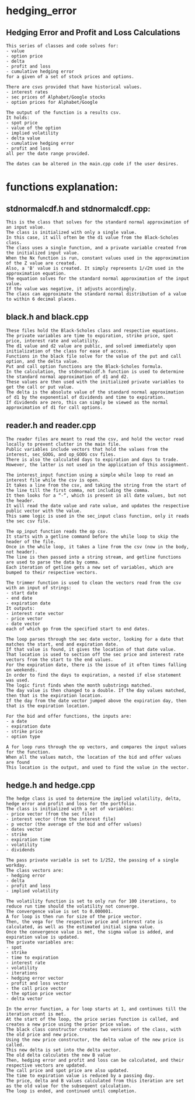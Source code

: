 # hedging_error
## Hedging Error and Profit and Loss Calculations
    This series of classes and code solves for:
    - value
    - option price
    - delta
    - profit and loss
    - cumulative hedging error
    for a given of a set of stock prices and options.

    There are csvs provided that have historical values.
    - interest rates
    - sec prices of Alphabet/Google stocks
    - option prices for Alphabet/Google

    The output of the function is a results csv.
    It holds:
    - spot price
    - value of the option
    - implied volatility
    - delta value
    - cumulative hedging error
    - profit and loss
    all per the date range provided.

    The dates can be altered in the main.cpp code if the user desires.

# functions explanation:
## stdnormalcdf.h and stdnormalcdf.cpp:
    This is the class that solves for the standard normal approximation of an input value.
    The class is initialized with only a single value.
    In this case, it will often be the d1 value from the Black-Scholes class.
    The class uses a single function, and a private variable created from the initialized input value.
    When the Nx function is run, constant values used in the approximation of the Z value are created.
    Also, a 'B' value is created. It simply represents 1/√2π used in the approximation equation.
    The equation solves for the standard normal approximation of the input value.
    If the value was negative, it adjusts accordingly.
    The class can approximate the standard normal distribution of a value to within 6 decimal places.

## black.h and black.cpp
    These files hold the Black-Scholes class and respective equations.
    The private variables are time to expiration, strike price, spot price, interest rate and volatility.
    The d1 value and d2 value are public, and solved immediately upon initialization of the class for ease of access.
    Functions in the black file solve for the value of the put and call option, and the delta value.
    Put and call option functions are the Black-Scholes formula.
    In the calculation, the stdnormalcdf.h function is used to determine the standard normal approximation of d1 and d2.
    These values are then used with the initialized private variables to get the call or put value.
    The delta is the absolute value of the standard normal approximation of d1 by the exponential of dividends and time to expiration.
    If dividends are zero, this can simply be viewed as the normal approximation of d1 for call options.

## reader.h and reader.cpp
    The reader files are meant to read the csv, and hold the vector read locally to prevent clutter in the main file.
    Public variables include vectors that hold the values from the interest, sec_GOOG, and op_GOOG csv files.
    There is also the calculated days to expiration and days to trade.
    However, the latter is not used in the application of this assignment.

    The interest_input function using a simple while loop to read an interest file while the csv is open.
    It takes a line from the csv, and taking the string from the start of the line till the first comma, not including the comma.
    It then looks for a “-“, which is present in all date values, but not the header.
    It will read the date value and rate value, and updates the respective public vector with the value.
    This same logic is used in the sec_input class function, only it reads the sec csv file.

    The op_input function reads the op csv.
    It starts with a getline command before the while loop to skip the header of the file.
    Once in the while loop, it takes a line from the csv (now in the body, not header).
    The line is then passed into a string stream, and getline functions are used to parse the data by comma.
    Each iteration of getline gets a new set of variables, which are bumped to their respective vectors.

    The trimmer function is used to clean the vectors read from the csv with an input of strings:
    - start date
    - end date
    - expiration date
    It outputs:
    - interest rate vector
    - price vector
    - date vector
    each of which go from the specified start to end dates.

    The loop parses through the sec date vector, looking for a date that matches the start, end and expiration date.
    If that value is found, it gives the location of that date value.
    That location is used to section off the sec price and interest rate vectors from the start to the end values.
    For the expiration date, there is the issue of it often times falling on weekends.
    In order to find the days to expiration, a nested if else statement was used.
    The logic first finds when the month substrings matched.
    The day value is then changed to a double. If the day values matched, then that is the expiration location.
    If the day from the date vector jumped above the expiration day, then that is the expiration location.

    For the bid and offer functions, the inputs are:
    - a date
    - expiration date
    - strike price
    - option type

    A for loop runs through the op vectors, and compares the input values for the function.
    When all the values match, the location of the bid and offer values are found
    This location is the output, and used to find the value in the vector.

## hedge.h and hedge.cpp
    The hedge class is used to determine the implied volatility, delta, hedge error and profit and loss for the portfolio.
    The class is initialized with a set of variables:
    - price vector (from the sec file)
    - interest vector (from the interest file)
    - p vector (the average of the bid and offer values)
    - dates vector
    - strike
    - expiration time
    - volatility
    - dividends

    The pass private variable is set to 1/252, the passing of a single workday.
    The class vectors are:
    - hedging error
    - delta
    - profit and loss
    - implied volatility

    The volatility function is set to only run for 100 iterations, to reduce run time should the volatility not converge.
    The convergence value is set to 0.000001.
    A for loop is then run for size of the price vector.
    Then, the vega for the respective price and interest rate is calculated, as well as the estimated initial sigma value.
    Once the convergence value is met, the sigma value is added, and expiration value is updated.
    The private variables are:
    - spot
    - strike
    - time to expiration
    - interest rate
    - volatility
    - iterations
    - hedging error vector
    - profit and loss vector
    - the call price vector
    - the option price vector
    - delta vector

    In the error function, a for loop starts at 1, and continues till the iteration count is met.
    At the start of the loop, the price series function is called, and creates a new price using the prior price value.
    The black class constructor creates two versions of the class, with the old price and new price.
    Using the new price constructor, the delta value of the new price is called.
    This new delta is set into the delta vector.
    The old delta calculates the new B value
    Then, hedging error and profit and loss can be calculated, and their respective vectors are updated.
    The call price and spot price are also updated.
    The time to expiration value is reduced by a passing day.
    The price, delta and B values calculated from this iteration are set as the old value for the subsequent calculation.
    The loop is ended, and continued until completion.

